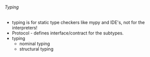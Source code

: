 ###### Typing
- typing is for static type checkers like mypy and IDE's, not for the interpreters!
- Protocol - defines interface/contract for the subtypes.
- typing
    - nominal typing
    - structural typing
    